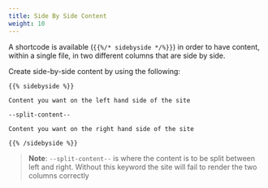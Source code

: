 ```yaml
---
title: Side By Side Content
weight: 10
---
```


A shortcode is available (`{{%/* sidebyside */%}}`) in order to have content, within a single file, in two different columns that are side by side.

Create side-by-side content by using the following:

```
{{% sidebyside %}}

Content you want on the left hand side of the site

--split-content--

Content you want on the right hand side of the site

{{% /sidebyside %}}
```

> **Note**: `--split-content--` is where the content is to be split between left and right. Without this keyword the site will fail to render the two columns correctly
